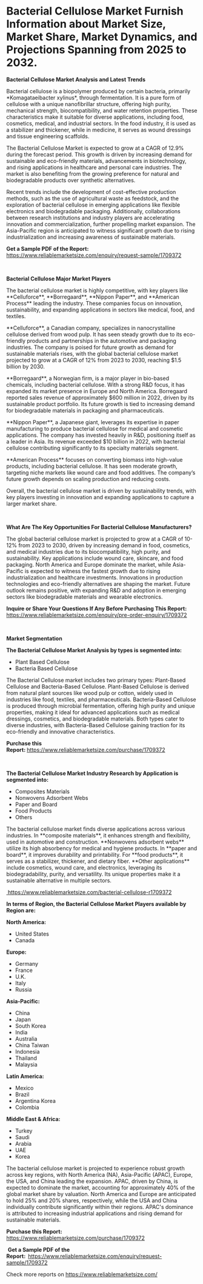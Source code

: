 <p><h1>Bacterial Cellulose Market Furnish Information about Market Size, Market Share, Market Dynamics, and Projections Spanning from 2025 to 2032.</h1></p><p><strong>Bacterial Cellulose Market Analysis and Latest Trends</strong></p>
<p><p>Bacterial cellulose is a biopolymer produced by certain bacteria, primarily *Komagataeibacter xylinus*, through fermentation. It is a pure form of cellulose with a unique nanofibrillar structure, offering high purity, mechanical strength, biocompatibility, and water retention properties. These characteristics make it suitable for diverse applications, including food, cosmetics, medical, and industrial sectors. In the food industry, it is used as a stabilizer and thickener, while in medicine, it serves as wound dressings and tissue engineering scaffolds.</p><p>The Bacterial Cellulose Market is expected to grow at a CAGR of 12.9% during the forecast period. This growth is driven by increasing demand for sustainable and eco-friendly materials, advancements in biotechnology, and rising applications in healthcare and personal care industries. The market is also benefiting from the growing preference for natural and biodegradable products over synthetic alternatives.</p><p>Recent trends include the development of cost-effective production methods, such as the use of agricultural waste as feedstock, and the exploration of bacterial cellulose in emerging applications like flexible electronics and biodegradable packaging. Additionally, collaborations between research institutions and industry players are accelerating innovation and commercialization, further propelling market expansion. The Asia-Pacific region is anticipated to witness significant growth due to rising industrialization and increasing awareness of sustainable materials.</p></p>
<p><strong>Get a Sample PDF of the Report:&nbsp;</strong> <a href="https://www.reliablemarketsize.com/enquiry/request-sample/1709372?utm_campaign=2140&utm_medium=2&utm_source=Github&utm_content=ia&utm_term=25012025&utm_id=bacterial-cellulose">https://www.reliablemarketsize.com/enquiry/request-sample/1709372</a></p>
<p>&nbsp;</p>
<p><strong>Bacterial Cellulose Major Market Players</strong></p>
<p><p>The bacterial cellulose market is highly competitive, with key players like **Celluforce**, **Borregaard**, **Nippon Paper**, and **American Process** leading the industry. These companies focus on innovation, sustainability, and expanding applications in sectors like medical, food, and textiles.</p><p>**Celluforce**, a Canadian company, specializes in nanocrystalline cellulose derived from wood pulp. It has seen steady growth due to its eco-friendly products and partnerships in the automotive and packaging industries. The company is poised for future growth as demand for sustainable materials rises, with the global bacterial cellulose market projected to grow at a CAGR of 12% from 2023 to 2030, reaching $1.5 billion by 2030.</p><p>**Borregaard**, a Norwegian firm, is a major player in bio-based chemicals, including bacterial cellulose. With a strong R&D focus, it has expanded its market presence in Europe and North America. Borregaard reported sales revenue of approximately $600 million in 2022, driven by its sustainable product portfolio. Its future growth is tied to increasing demand for biodegradable materials in packaging and pharmaceuticals.</p><p>**Nippon Paper**, a Japanese giant, leverages its expertise in paper manufacturing to produce bacterial cellulose for medical and cosmetic applications. The company has invested heavily in R&D, positioning itself as a leader in Asia. Its revenue exceeded $10 billion in 2022, with bacterial cellulose contributing significantly to its specialty materials segment.</p><p>**American Process** focuses on converting biomass into high-value products, including bacterial cellulose. It has seen moderate growth, targeting niche markets like wound care and food additives. The company’s future growth depends on scaling production and reducing costs.</p><p>Overall, the bacterial cellulose market is driven by sustainability trends, with key players investing in innovation and expanding applications to capture a larger market share.</p></p>
<p>&nbsp;</p>
<p><strong>What Are The Key Opportunities For Bacterial Cellulose Manufacturers?</strong></p>
<p><p>The global bacterial cellulose market is projected to grow at a CAGR of 10-12% from 2023 to 2030, driven by increasing demand in food, cosmetics, and medical industries due to its biocompatibility, high purity, and sustainability. Key applications include wound care, skincare, and food packaging. North America and Europe dominate the market, while Asia-Pacific is expected to witness the fastest growth due to rising industrialization and healthcare investments. Innovations in production technologies and eco-friendly alternatives are shaping the market. Future outlook remains positive, with expanding R&D and adoption in emerging sectors like biodegradable materials and wearable electronics.</p></p>
<p><strong>Inquire or Share Your Questions If Any Before Purchasing This Report:</strong> <a href="https://www.reliablemarketsize.com/enquiry/pre-order-enquiry/1709372?utm_campaign=2140&utm_medium=2&utm_source=Github&utm_content=ia&utm_term=25012025&utm_id=bacterial-cellulose">https://www.reliablemarketsize.com/enquiry/pre-order-enquiry/1709372</a></p>
<p>&nbsp;</p>
<p><strong>Market Segmentation</strong></p>
<p><strong>The Bacterial Cellulose Market Analysis by types is segmented into:</strong></p>
<p><ul><li>Plant Based Cellulose</li><li>Bacteria Based Cellulose</li></ul></p>
<p><p>The Bacterial Cellulose market includes two primary types: Plant-Based Cellulose and Bacteria-Based Cellulose. Plant-Based Cellulose is derived from natural plant sources like wood pulp or cotton, widely used in industries like food, textiles, and pharmaceuticals. Bacteria-Based Cellulose is produced through microbial fermentation, offering high purity and unique properties, making it ideal for advanced applications such as medical dressings, cosmetics, and biodegradable materials. Both types cater to diverse industries, with Bacteria-Based Cellulose gaining traction for its eco-friendly and innovative characteristics.</p></p>
<p><strong>Purchase this Report:&nbsp;</strong><a href="https://www.reliablemarketsize.com/purchase/1709372?utm_campaign=2140&utm_medium=2&utm_source=Github&utm_content=ia&utm_term=25012025&utm_id=bacterial-cellulose">https://www.reliablemarketsize.com/purchase/1709372</a></p>
<p>&nbsp;</p>
<p><strong>The Bacterial Cellulose Market Industry Research by Application is segmented into:</strong></p>
<p><ul><li>Composites Materials</li><li>Nonwovens Adsorbent Webs</li><li>Paper and Board</li><li>Food Products</li><li>Others</li></ul></p>
<p><p>The bacterial cellulose market finds diverse applications across various industries. In **composite materials**, it enhances strength and flexibility, used in automotive and construction. **Nonwovens adsorbent webs** utilize its high absorbency for medical and hygiene products. In **paper and board**, it improves durability and printability. For **food products**, it serves as a stabilizer, thickener, and dietary fiber. **Other applications** include cosmetics, wound care, and electronics, leveraging its biodegradability, purity, and versatility. Its unique properties make it a sustainable alternative in multiple sectors.</p></p>
<p><a href="https://www.reliablemarketsize.com/bacterial-cellulose-r1709372?utm_campaign=2140&utm_medium=2&utm_source=Github&utm_content=ia&utm_term=25012025&utm_id=bacterial-cellulose">&nbsp;https://www.reliablemarketsize.com/bacterial-cellulose-r1709372</a></p>
<p><strong>In terms of Region, the Bacterial Cellulose Market Players available by Region are:</strong></p>
<p>
    <p> <strong> North America: </strong>
        <ul>
            <li>United States</li>
            <li>Canada</li>
        </ul>
        </p> 
    <p> <strong> Europe: </strong>
        <ul>
            <li>Germany</li>
            <li>France</li>
            <li>U.K.</li>
            <li>Italy</li>
            <li>Russia</li>
        </ul>
        </p> 
    <p> <strong> Asia-Pacific: </strong>
        <ul>
            <li>China</li>
            <li>Japan</li>
            <li>South Korea</li>
            <li>India</li>
            <li>Australia</li>
            <li>China Taiwan</li>
            <li>Indonesia</li>
            <li>Thailand</li>
            <li>Malaysia</li>
        </ul>
        </p> 
    <p> <strong> Latin America: </strong>
        <ul>
            <li>Mexico</li>
            <li>Brazil</li>
            <li>Argentina Korea</li>
            <li>Colombia</li>
        </ul>
        </p> 
    <p> <strong> Middle East & Africa: </strong>
        <ul>
            <li>Turkey</li>
            <li>Saudi</li>
            <li>Arabia</li>
            <li>UAE</li>
            <li>Korea</li>
        </ul>
    </p>
    </p>
<p><p>The bacterial cellulose market is projected to experience robust growth across key regions, with North America (NA), Asia-Pacific (APAC), Europe, the USA, and China leading the expansion. APAC, driven by China, is expected to dominate the market, accounting for approximately 40% of the global market share by valuation. North America and Europe are anticipated to hold 25% and 20% shares, respectively, while the USA and China individually contribute significantly within their regions. APAC's dominance is attributed to increasing industrial applications and rising demand for sustainable materials.</p></p>
<p><strong>Purchase this Report: </strong><a href="https://www.reliablemarketsize.com/purchase/1709372?utm_campaign=2140&utm_medium=2&utm_source=Github&utm_content=ia&utm_term=25012025&utm_id=bacterial-cellulose">https://www.reliablemarketsize.com/purchase/1709372</a></p>
<p>&nbsp;<strong>Get a Sample PDF of the Report:&nbsp;&nbsp;</strong><a href="https://www.reliablemarketsize.com/enquiry/request-sample/1709372?utm_campaign=2140&utm_medium=2&utm_source=Github&utm_content=ia&utm_term=25012025&utm_id=bacterial-cellulose">https://www.reliablemarketsize.com/enquiry/request-sample/1709372</a></p>
<p><strong></strong></p>
<p>Check more reports on <a href="https://www.reliablemarketsize.com/?utm_campaign=2140&utm_medium=2&utm_source=Github&utm_content=ia&utm_term=25012025&utm_id=bacterial-cellulose">https://www.reliablemarketsize.com/</a></p>